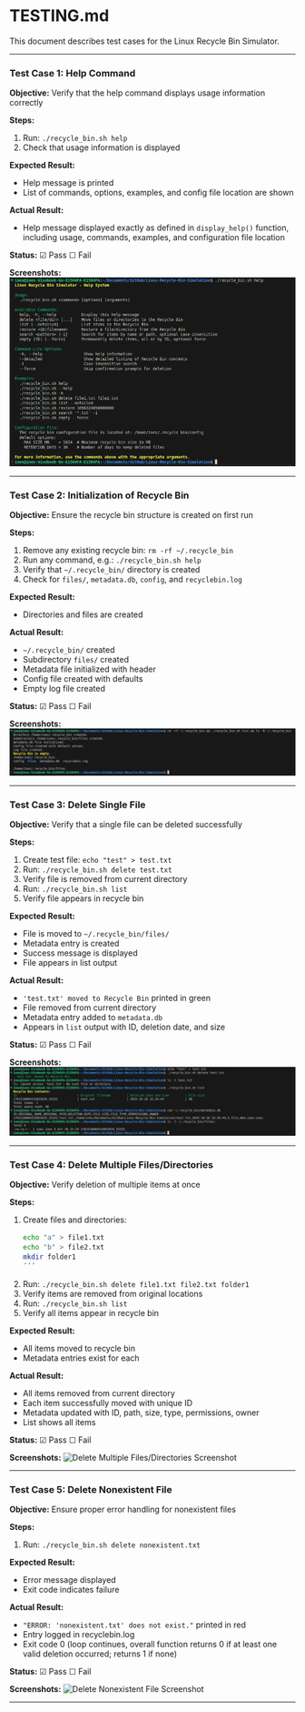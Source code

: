 # TESTING.md
This document describes test cases for the Linux Recycle Bin Simulator.

---

### Test Case 1: Help Command
**Objective:** Verify that the help command displays usage information correctly  

**Steps:**
1. Run: `./recycle_bin.sh help`  
2. Check that usage information is displayed  

**Expected Result:**
- Help message is printed  
- List of commands, options, examples, and config file location are shown  

**Actual Result:**  
- Help message displayed exactly as defined in `display_help()` function, including usage, commands, examples, and configuration file location  

**Status:** ☑ Pass ☐ Fail  

**Screenshots:** 
![Command Help Screenshot](screenshots/command_help.png)

---

### Test Case 2: Initialization of Recycle Bin
**Objective:** Ensure the recycle bin structure is created on first run  

**Steps:**
1. Remove any existing recycle bin: `rm -rf ~/.recycle_bin`  
2. Run any command, e.g.: `./recycle_bin.sh help`  
3. Verify that `~/.recycle_bin/` directory is created  
4. Check for `files/`, `metadata.db`, `config`, and `recyclebin.log`  

**Expected Result:**
- Directories and files are created  

**Actual Result:**  
- `~/.recycle_bin/` created  
- Subdirectory `files/` created  
- Metadata file initialized with header  
- Config file created with defaults  
- Empty log file created  

**Status:** ☑ Pass ☐ Fail  

**Screenshots:** 
![Initialization of Recycle Bin Screenshot](screenshots/initialization_recycle_bin.png)

---

### Test Case 3: Delete Single File
**Objective:** Verify that a single file can be deleted successfully  

**Steps:**
1. Create test file: `echo "test" > test.txt`  
2. Run: `./recycle_bin.sh delete test.txt`  
3. Verify file is removed from current directory  
4. Run: `./recycle_bin.sh list`  
5. Verify file appears in recycle bin  

**Expected Result:**
- File is moved to `~/.recycle_bin/files/`  
- Metadata entry is created  
- Success message is displayed  
- File appears in list output  

**Actual Result:**  
- `'test.txt' moved to Recycle Bin` printed in green  
- File removed from current directory  
- Metadata entry added to `metadata.db`  
- Appears in `list` output with ID, deletion date, and size  

**Status:** ☑ Pass ☐ Fail  

**Screenshots:** 
![Delete a Single File Screenshot](screenshots/delete_single_file.png)

---

### Test Case 4: Delete Multiple Files/Directories
**Objective:** Verify deletion of multiple items at once  

**Steps:**
1. Create files and directories:  
   ```bash
   echo "a" > file1.txt
   echo "b" > file2.txt
   mkdir folder1
   ´´´
2. Run: `./recycle_bin.sh delete file1.txt file2.txt folder1`  
3. Verify items are removed from original locations 
4. Run: `./recycle_bin.sh list`  
5. Verify all items appear in recycle bin  

**Expected Result:**
- All items moved to recycle bin
- Metadata entries exist for each

**Actual Result:**  
- All items removed from current directory
- Each item successfully moved with unique ID
- Metadata updated with ID, path, size, type, permissions, owner
- List shows all items 

**Status:** ☑ Pass ☐ Fail  

**Screenshots:** 
![Delete Multiple Files/Directories Screenshot](screenshots/delete_multiple_files.png)

---

### Test Case 5: Delete Nonexistent File
**Objective:** Ensure proper error handling for nonexistent files

**Steps:**
1. Run: `./recycle_bin.sh delete nonexistent.txt`   

**Expected Result:**
- Error message displayed
- Exit code indicates failure

**Actual Result:**  
- `"ERROR: 'nonexistent.txt' does not exist."` printed in red
- Entry logged in recyclebin.log
- Exit code 0 (loop continues, overall function returns 0 if at least one valid deletion occurred; returns 1 if none)

**Status:** ☑ Pass ☐ Fail  

**Screenshots:** 
![Delete Nonexistent File Screenshot](screenshots/nonexistent_file.png)

---


